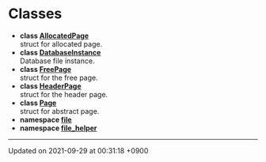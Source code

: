 

# Classes




* **class [AllocatedPage](/Classes/AllocatedPage)** <br>struct for allocated page. 
* **class [DatabaseInstance](/Classes/DatabaseInstance)** <br>Database file instance. 
* **class [FreePage](/Classes/FreePage)** <br>struct for the free page. 
* **class [HeaderPage](/Classes/HeaderPage)** <br>struct for the header page. 
* **class [Page](/Classes/Page)** <br>struct for abstract page. 
* **namespace [file](/Namespaces/file)** 
* **namespace [file_helper](/Namespaces/file__helper)** 



-------------------------------

Updated on 2021-09-29 at 00:31:18 +0900
